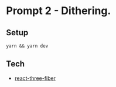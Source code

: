 # Prompt 2 - Dithering.

## Setup

`yarn && yarn dev`

## Tech

- [react-three-fiber](https://github.com/pmndrs/react-three-fiber)
